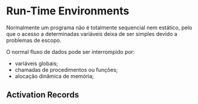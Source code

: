 # Run-Time Environments

Normalmente um programa não é totalmente sequencial nem estático, pelo que o acesso a determinadas variáveis deixa de ser simples devido a problemas de escopo. 

O normal fluxo de dados pode ser interrompido por:
- variáveis globais;
- chamadas de procedimentos ou funções;
- alocação dinâmica de memória;

## Activation Records

